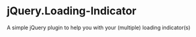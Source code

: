 # jQuery.Loading-Indicator

A simple jQuery plugin to help you with your (multiple) loading indicator(s)
